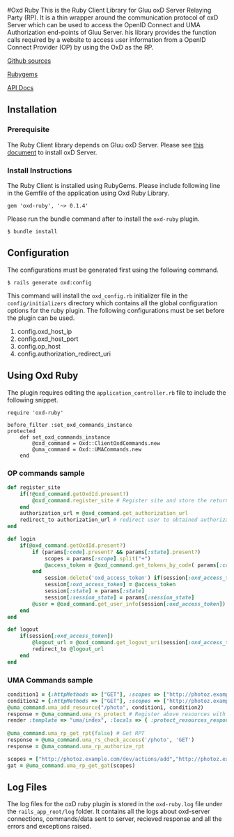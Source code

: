 #Oxd Ruby
This is the Ruby Client Library for Gluu oxD Server Relaying Party (RP). It is a thin wrapper around the communication protocol of oxD Server which can be used to access the OpenID Connect and UMA Authorization end-points of Gluu Server. his library provides the function calls required by a website to access user information from a OpenID Connect Provider (OP) by using the OxD as the RP.

[Github sources](https://github.com/GluuFederation/oxd-ruby)

[Rubygems](https://rubygems.org/gems/oxd-ruby)

[API Docs](http://www.rubydoc.info/gems/oxd-ruby)

## Installation
### Prerequisite
The Ruby Client library depends on Gluu oxD Server. Please see [this document](https://www.gluu.org/docs-oxd/2.4.4/oxdserver/install/) to install oxD Server.

### Install Instructions
The Ruby Client is installed using RubyGems. Please include following line in the Gemfile of the application using Oxd Ruby Library.

```
gem 'oxd-ruby', '~> 0.1.4'
```

Please run the bundle command after to install the `oxd-ruby` plugin.

```
$ bundle install
```

## Configuration
The configurations must be generated first using the following command.

```
$ rails generate oxd:config
```

This command will install the `oxd_config.rb` initializer file in the `config/initializers` directory which contains all the global configuration options for the ruby plugin. The following configurations must be set before the plugin can be used.

1. config.oxd_host_ip
2. config.oxd_host_port
3. config.op_host 
4. config.authorization_redirect_uri

## Using Oxd Ruby
The plugin requires editing the `application_controller.rb` file to include the following snippet.

```
require 'oxd-ruby'

before_filter :set_oxd_commands_instance
protected
    def set_oxd_commands_instance
        @oxd_command = Oxd::ClientOxdCommands.new
        @uma_command = Oxd::UMACommands.new
    end
```

### OP commands sample

```ruby
def register_site		
	if(!@oxd_command.getOxdId.present?)			
		@oxd_command.register_site # Register site and store the returned oxd_id in config
    end
    authorization_url = @oxd_command.get_authorization_url
    redirect_to authorization_url # redirect user to obtained authorization_url to authenticate
end

def login
	if(@oxd_command.getOxdId.present?)
		if (params[:code].present? && params[:state].present?)
			scopes = params[:scope].split("+")
			@access_token = @oxd_command.get_tokens_by_code( params[:code], scopes, params[:state]) 
		end
	        session.delete('oxd_access_token') if(session[:oxd_access_token].present?)
	    	session[:oxd_access_token] = @access_token
	    	session[:state] = params[:state]
	    	session[:session_state] = params[:session_state]
		@user = @oxd_command.get_user_info(session[:oxd_access_token]) 			
	end
end

def logout
	if(session[:oxd_access_token])
		@logout_url = @oxd_command.get_logout_uri(session[:oxd_access_token], session[:state], session[:session_state])
		redirect_to @logout_url
	end	    
end
```

### UMA Commands sample

``` ruby
condition1 = {:httpMethods => ["GET"], :scopes => ["http://photoz.example.com/dev/actions/add"]}
condition2 = {:httpMethods => ["GET"], :scopes => ["http://photoz.example.com/dev/actions/view"]}
@uma_command.uma_add_resource("/photo", condition1, condition2)
response = @uma_command.uma_rs_protect # Register above resources with UMA RS
render :template => "uma/index", :locals => { :protect_resources_response => response } 
	
@uma_command.uma_rp_get_rpt(false) # Get RPT       
response = @uma_command.uma_rs_check_access('/photo', 'GET')        
response = @uma_command.uma_rp_authorize_rpt

scopes = ["http://photoz.example.com/dev/actions/add","http://photoz.example.com/dev/actions/view","http://photoz.example.com/dev/actions/edit"]
gat = @uma_command.uma_rp_get_gat(scopes)
```

## Log Files
The log files for the oxD ruby plugin is stored in the `oxd-ruby.log` file under the `rails_app_root/log` folder. It contains all the logs about oxd-server connections, commands/data sent to server, recieved response and all the errors and exceptions raised.
